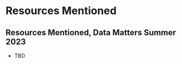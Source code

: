 <style>
a {
font-weight: 500;
}
</style>

# Resources Mentioned

## Resources Mentioned, Data Matters Summer 2023

* TBD